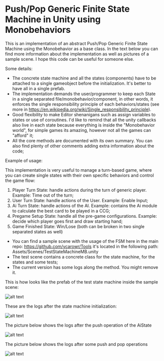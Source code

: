 # Push/Pop Generic Finite State Machine in Unity using Monobehaviors

This is an implementation of an abstract Push/Pop Generic Finite State Machine using the Monobehavior as a base class. In the text below you can find more information about the implementation as well as pictures of a sample scene. I hope this code can be useful for someone else.

Some details:
- The concrete state machine and all the states (components) have to be attached to a single gameobject before the initialization. It's better to have all in a single prefab.
- The implementation demands the user/programmer to keep each State in a single separated file/monobehavior/component, in other words, it enforces the single responsibility principle of each behaviors/states (see more in https://en.wikipedia.org/wiki/Single_responsibility_principle).
- Good flexibility to make Editor shenanigans such as assign variables to states or use of coroutines. I'd like to remind that all the unity callbacks also live in each state because everything is inside the "Monobehavior world", for simple games its amazing, however not all the games can "afford" it; 
- All the core methods are documented with its own summary. You can also find plenty of other comments adding extra information about the code;

Example of usage: 

This implementation is very useful to manage a turn-based game, where you can create single states with their own specific behaviors and control the game flow:

1. Player Turn State: handle actions during the turn of generic player. Example: Time out of the turn;
2. User Turn State: handle actions of the User. Example: Enable Input;
2. Ai Turn State: handle actions of the AI. Example: contains the Ai module to calculate the best card to be played in a CCG;
3. Pregame Setup State: handle all the pre-game configurations. Example: decide which player goes first and draw starting hand;
4. Game Finished State: Win/Lose (both can be broken in two single separated states as well)

- You can find a sample scene with the usage of the FSM here in the main repo: https://github.com/ycarowr/Tools it's located in the following path: Assets/Scenes/TestStateMachineMB.unity
- The test scene contains a concrete class for the state machine, for the states and some tests;
- The current version has some logs along the method. You might remove it.

This is how looks like the prefab of the test state machine inside the sample scene:

![alt text](https://github.com/ycarowr/Tools/blob/master/Assets/Scripts/Patterns/StateMachineMB/prefab%20struct.GIF)

These are the logs after the state machine initialization:

![alt text](https://github.com/ycarowr/Tools/blob/master/Assets/Scripts/Patterns/StateMachineMB/fsmstart.GIF)

The picture below shows the logs after the push operation of the AiState

![alt text](https://github.com/ycarowr/Tools/blob/master/Assets/Scripts/Patterns/StateMachineMB/aistate.GIF)

The picture below shows the logs after some push and pop operations 

![alt text](https://github.com/ycarowr/Tools/blob/master/Assets/Scripts/Patterns/StateMachineMB/operations.GIF)

